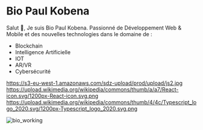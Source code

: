 # Bio Paul Kobena

Salut 👋, Je suis Bio Paul Kobena.
Passionné de Développement Web & Mobile et des nouvelles technologies dans le domaine de : 
- Blockchain
- Intelligence Artificielle 
- IOT
- AR/VR
- Cybersécurité

https://s3-eu-west-1.amazonaws.com/sdz-upload/prod/upload/js2.jpg
https://upload.wikimedia.org/wikipedia/commons/thumb/a/a7/React-icon.svg/1200px-React-icon.svg.png
https://upload.wikimedia.org/wikipedia/commons/thumb/4/4c/Typescript_logo_2020.svg/1200px-Typescript_logo_2020.svg.png

![bio_working](https://user-images.githubusercontent.com/118639441/235909782-148c0167-17e4-410d-98ad-176a3c55bdb2.gif)
